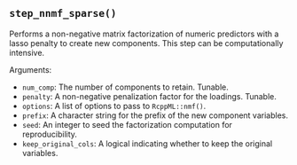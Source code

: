 ## `step_nnmf_sparse()`

Performs a non-negative matrix factorization of numeric predictors with a lasso penalty to create new components. This step can be computationally intensive.

Arguments:
* `num_comp`: The number of components to retain. Tunable.
* `penalty`: A non-negative penalization factor for the loadings. Tunable.
* `options`: A list of options to pass to `RcppML::nmf()`.
* `prefix`: A character string for the prefix of the new component variables.
* `seed`: An integer to seed the factorization computation for reproducibility.
* `keep_original_cols`: A logical indicating whether to keep the original variables.
